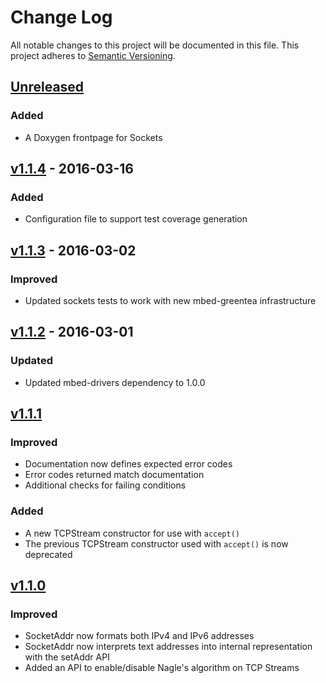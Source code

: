 # Change Log
All notable changes to this project will be documented in this file.
This project adheres to [Semantic Versioning](http://semver.org/).

## [Unreleased]
### Added
- A Doxygen frontpage for Sockets

## [v1.1.4] - 2016-03-16
### Added
* Configuration file to support test coverage generation

## [v1.1.3] - 2016-03-02
### Improved
- Updated sockets tests to work with new mbed-greentea infrastructure

## [v1.1.2] - 2016-03-01
### Updated
- Updated mbed-drivers dependency to 1.0.0

## [v1.1.1]
### Improved
- Documentation now defines expected error codes
- Error codes returned match documentation
- Additional checks for failing conditions

### Added
- A new TCPStream constructor for use with ```accept()```
- The previous TCPStream constructor used with ```accept()``` is now deprecated

## [v1.1.0]
### Improved
- SocketAddr now formats both IPv4 and IPv6 addresses
- SocketAddr now interprets text addresses into internal representation with the setAddr API
- Added an API to enable/disable Nagle's algorithm on TCP Streams

[Unreleased]: https://github.com/ARMmbed/sockets/compare/v1.1.4...HEAD
[v1.1.4]: https://github.com/ARMmbed/sockets/compare/v1.1.3...v1.1.4
[v1.1.3]: https://github.com/ARMmbed/sockets/compare/v1.1.2...v1.1.3
[v1.1.2]: https://github.com/ARMmbed/sockets/compare/v1.1.1...v1.1.2
[v1.1.1]: https://github.com/ARMmbed/sockets/compare/v1.1.0...v1.1.1
[v1.1.0]: https://github.com/ARMmbed/sockets/compare/v1.0.2...v1.1.0
